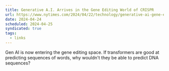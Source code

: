 ```yaml
---
title: Generative A.I. Arrives in the Gene Editing World of CRISPR
url: https://www.nytimes.com/2024/04/22/technology/generative-ai-gene-editing-crispr.html
date: 2024-04-24
scheduled: 2024-04-25
syndicated: true
tags:
  - links
---
```


Gen AI is now entering the gene editing space. If transformers are good at predicting sequences of words, why wouldn't they be able to predict DNA sequences?
